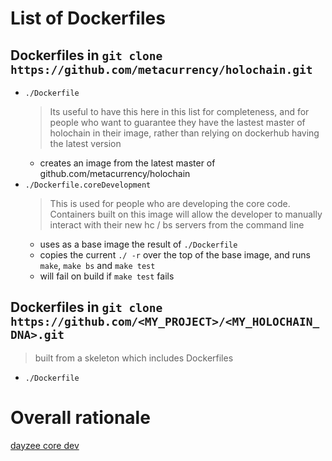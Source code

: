 # List of Dockerfiles

## Dockerfiles in `git clone https://github.com/metacurrency/holochain.git`

* `./Dockerfile`
  > Its useful to have this here in this list for completeness, and for people who want to guarantee they have the lastest master of holochain in their image, rather than relying on dockerhub having the latest version
  * creates an image from the latest master of github.com/metacurrency/holochain
* `./Dockerfile.coreDevelopment`
  > This is used for people who are developing the core code. Containers built on this image will allow the developer to manually interact with their new hc / bs servers from the command line
  * uses as a base image the result of `./Dockerfile`
  * copies the current `./ -r` over the top of the base image, and runs `make`, `make bs` and `make test`
  * will fail on build if `make test` fails

## Dockerfiles in `git clone https://github.com/<MY_PROJECT>/<MY_HOLOCHAIN_DNA>.git`
  > built from a skeleton which includes Dockerfiles
* `./Dockerfile`
  
# Overall rationale



[dayzee core dev](dayzeecoredev)